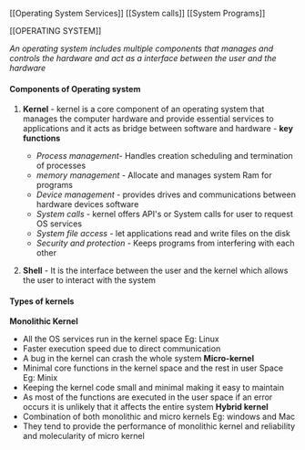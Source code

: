 [[Operating System Services]]
[[System calls]]
[[System Programs]]

[[OPERATING SYSTEM]]

*An operating system includes multiple components that manages and controls the hardware and act as a interface between the user and the hardware*

#### Components of Operating system 

1. **Kernel** -  kernel is a core component of an operating system that manages the computer hardware and provide essential services to applications and it acts as bridge between software and hardware - **key functions** 

     -  *Process management*- Handles creation scheduling and termination of processes 
     - *memory management* - Allocate and manages system Ram for programs 
     - *Device management* - provides drives and communications between hardware devices  software
     - *System calls* - kernel offers API's or System calls for user to request OS services   
     - *System file access*  - let applications read and write files on the disk
     - *Security and protection* - Keeps programs from interfering with each other

2. **Shell** - It is the interface between the user and the kernel which allows the user to interact with the system

#### Types of kernels


**Monolithic Kernel**
- All the OS services run in the kernel space Eg: Linux 
- Faster execution speed due to direct communication 
- A bug in the kernel can crash the whole system
**Micro-kernel** 
- Minimal core functions in the kernel space and the rest in user Space Eg: Minix
- Keeping the kernel code small and minimal making it easy to maintain 
- As most of the functions are executed in the user space if an error occurs it is unlikely that it affects the entire system
**Hybrid kernel**
- Combination of both monolithic and micro kernels Eg: windows and Mac
- They tend to provide the performance of monolithic kernel and reliability and molecularity of micro kernel 



